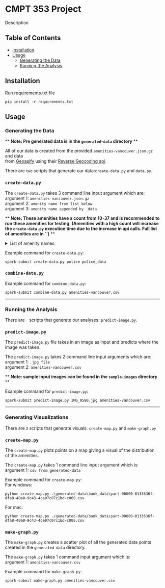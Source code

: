 # CMPT 353 Project

Description

## Table of Contents

* [Installation](#installation)
* [Usage](#usage)
  * [Generating the Data](#generating-the-data)
  * [Running the Analysis](#running-the-analysis)


## Installation

Run requirements.txt file

```
pip install -r requirements.txt
```

## Usage

### Generating the Data

** **Note: Pre generated data is in the `generated-data` directory** **  

All of our data is created from the provided `amenities-vancouver.json.gz` and data  
from [Geoapify](https://www.geoapify.com/) using their [Reverse Geocoding api](https://www.geoapify.com/reverse-geocoding-api).

There are `two` scripts that generate our data:`create-data.py` and `data.py`.

### `create-data.py`

The `create-data.py` takes 3 command line input argument which are:  
argument 1: `amenities-vancouver.json.gz`  
argument 2: `amenity name from list below`  
argument 3: `amenity name appended by _data`

** **Note: These amenities have a count from 10-37 and is recommended to run these amenities for testing. (Amenities with a high count will increase the `create-data.py` execution time due to the increase in api calls. Full list of amenities are in ``)** **

<details>
    <summary>List of amenity names:</summary>
    <p>
        ferry_terminal <br>
        trolley_bay  <br>
        prep_school  <br>
        college  <br>
        bureau_de_change  <br>
        police  <br>
        bicycle_repair_station  <br>
        vacuum_cleaner  <br>
        clock  <br>
        music_school  <br>
        social_centre  <br>
        compressed_air  <br>
        bus_station  <br>
        fire_station  <br>
        marketplace  <br>
        motorcycle_parking  <br>
        taxi  <br>
        food_court  
        parking_space  <br>
        nightclub  <br>
        shower  <br>
        arts_centre  <br>
        bbq  <br>
        events_venue  <br>
        boat_rental  <br>
        cinema  <br>
        research_institute  <br>
        university  <br>
        loading_dock  <br>
        weighbridge  <br>
    </p>
</details>


Example command for `create-data.py`:  
```
spark-submit create-data.py police police_data
```

### `combine-data.py`

Example command for `combine-data.py`:  
```
spark-submit combine-data.py amenities-vancouver.csv
```

---

### Running the Analysis

There are ` ` scripts that generate our analyses: `predict-image.py`.  

### `predict-image.py`

The `predict-image.py` file takes in an image as input and predicts where the image was taken.

The `predict-image.py` takes 2 command line input arguments which are:  
argument 1: `.jpg file`  
argument 2: `amenities-vancouver.csv`  

** **Note: sample input images can be found in the `sample-images` directory** **

Example command for `predict-image.py`:
```
spark-submit predict-image.py IMG_8590.jpg amenities-vancouver.csv
```

---

### Generating Visualizations

There are `2` scripts that generate visuals: `create-map.py` and `make-graph.py`

### `create-map.py`

The `create-map.py` plots points on a map giving a visual of the distribution of the amenities.

The `create-map.py` takes 1 command line input argument which is:  
argument 1: `csv from generated-data`

Example command for `create-map.py`:  
For windows:  
```
python create-map.py .\generated-data\bank_data\part-00000-0133636f-dfa8-40a0-9c43-4ce07c07c1bd-c000.csv
```

For mac:  
```
python create-map.py ./generated-data/bank_data/part-00000-0133636f-dfa8-40a0-9c43-4ce07c07c1bd-c000.csv
```

### `make-graph.py`

The `make-graph.py` creates a scatter plot of all the generated data points created in the `generated-data` directory.

The `make-graph.py` takes 1 command input argument which is:  
argument 1: `amenities-vancouver.csv`

Example command for `make-graph.py`:  
```
spark-submit make-graph.py amenities-vancouver.csv
```

